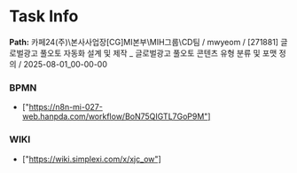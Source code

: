 # Task Info

**Path:** 카페24(주)\본사사업장\[CG]MI본부\MIH그룹\CD팀 / mwyeom / [271881] 글로벌광고 풀오토 자동화 설계 및 제작 _ 글로벌광고 풀오토 콘텐츠 유형 분류 및 포맷 정의 / 2025-08-01_00-00-00

### BPMN
- ["https://n8n-mi-027-web.hanpda.com/workflow/BoN75QIGTL7GoP9M"]

### WIKI
- ["https://wiki.simplexi.com/x/xjc_ow"]

